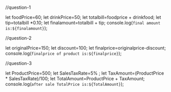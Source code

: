 //question-1

let foodPrice=60;
let drinkPrice=50;
let totalbill=foodprice + drinkfood;
let tip=totalbill *0.10;
let finalamount=totalbill + tip;
console.log(`final amount is:${finalamount}`);

//question-2

let originalPrice=150;
let discount=100;
let finalprice=originalprice-discount;
console.log(`finalprice of product is:${finalprice}`);

//question-3

let ProductPrice=500;
let SalesTaxRate=5% ;
let TaxAmount=(ProductPrice * SalesTaxRate)/100;
let TotalAmount=ProductPrice + TaxAmount;
console.log(`after sale TotalPrice is:${TotalAmount}`);


